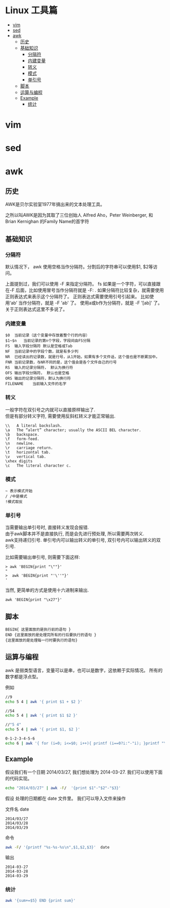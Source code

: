 # Linux 工具篇

* [vim](#vim)
* [sed](#sed)
* [awk](#awk)
	* [历史](#历史)
	* [基础知识](#基础知识)
		* [分隔符	](#分隔符)
		* [内建变量](#内建变量)
		* [转义](#转义)
		* [模式](#模式)
		* [单引号](#单引号)
	* [脚本](#脚本)
	* [运算与编程](#运算与编程)
	* [Example](#example)
		* [统计](#统计)

# vim

# sed

# awk
## 历史

AWK是贝尔实验室1977年搞出来的文本处理工具。

之所以叫AWK是因为其取了三位创始人 Alfred Aho，Peter Weinberger, 和 Brian Kernighan 的Family Name的首字符

## 基础知识
### 分隔符	

默认情况下， awk 使用空格当作分隔符。分割后的字符串可以使用$1, $2等访问。

上面提到过，我们可以使用 -F 来指定分隔符。
fs 如果是一个字符，可以直接跟在-F 后面，比如使用冒号当作分隔符就是 -F: .
如果分隔符比较复杂，就需要使用正则表达式来表示这个分隔符了。
正则表达式需要使用引号引起来。
比如使用‘ab’  当作分隔符，就是 -F 'ab' 了。
使用a或b作为分隔符，就是 -F '\[ab]' 了。
关于正则表达式这里不多说了。

### 内建变量

```text
$0	当前记录（这个变量中存放着整个行的内容）
$1~$n	当前记录的第n个字段，字段间由FS分隔
FS	输入字段分隔符 默认是空格或Tab
NF	当前记录中的字段个数，就是有多少列
NR	已经读出的记录数，就是行号，从1开始，如果有多个文件话，这个值也是不断累加中。
FNR	当前记录数，与NR不同的是，这个值会是各个文件自己的行号
RS	输入的记录分隔符， 默认为换行符
OFS	输出字段分隔符， 默认也是空格
ORS	输出的记录分隔符，默认为换行符
FILENAME	当前输入文件的名字
```

### 转义

一般字符在双引号之内就可以直接原样输出了.  
但是有部分转义字符, 需要使用反斜杠转义才能正常输出.  

```
\\   A literal backslash.
\a   The “alert” character; usually the ASCII BEL character.
\b   backspace.
\f   form-feed.
\n   newline.
\r   carriage return.
\t   horizontal tab.
\v   vertical tab.
\xhex digits
\c   The literal character c.
```
### 模式

```text
~ 表示模式开始
/ /中是模式
!模式取反
```

### 单引号

当需要输出单引号时, 直接转义发现会报错.  
由于awk脚本并不是直接执行, 而是会先进行预处理, 所以需要两次转义.  
awk支持递归引号. 单引号内可以输出转义的单引号, 双引号内可以输出转义的双引号.  

比如需要输出单引号, 则需要下面这样:  

```
> awk 'BEGIN{print "\""}'
"
>  awk 'BEGIN{print "'\''"}'
'
```

当然, 更简单的方式是使用十六进制来输出.  

```
awk 'BEGIN{print "\x27"}'
```

## 脚本

```text
BEGIN{ 这里面放的是执行前的语句 }
END {这里面放的是处理完所有的行后要执行的语句 }
{这里面放的是处理每一行时要执行的语句}
```

## 运算与编程

awk 是弱类型语言，变量可以是串，也可以是数字，这依赖于实际情况。
所有的数字都是浮点型。

例如

```bash
//9
echo 5 4 | awk '{ print $1 + $2 }'

//54
echo 5 4 | awk '{ print $1 $2 }'

//"5 4"
echo 5 4 | awk '{ print $1, $2 }'

0-1-2-3-4-5-6
echo 6 | awk '{ for (i=0; i<=$0; i++){ printf (i==0?i:"-"i); }printf "\n";}'
```
		
## Example
	
假设我们有一个日期 2014/03/27, 我们想处理为 2014-03-27.
我们可以使用下面的代码实现。

```bash
echo "2014/03/27" | awk -F/  '{print $1"-"$2"-"$3}' 
```

假设 处理的日期都在 date 文件里。
我们可以导入文件来操作

文件名 date

```text
2014/03/27
2014/03/28
2014/03/29
```

命令
```bash
awk -F/ '{printf "%s-%s-%s\n",$1,$2,$3}'  date
```

输出
```text
2014-03-27
2014-03-28
2014-03-29
```



### 统计

```bash
awk '{sum+=$5} END {print sum}'
```
